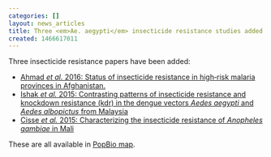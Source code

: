 ```yaml
---
categories: []
layout: news_articles
title: Three <em>Ae. aegypti</em> insecticide resistance studies added
created: 1466617011
---
```

<p>Three insecticide resistance papers have been added:
<ul>
<li><a href="/popbio/project/?id=VBP0000131">Ahmad <i>et al.</i> 2016: Status of insecticide resistance in high‑risk malaria provinces in Afghanistan.</a></li>
<li><a href="/popbio/project/?id=VBP0000133">Ishak <i>et al.</i> 2015: Contrasting patterns of insecticide resistance and knockdown resistance (kdr) in the dengue vectors <i>Aedes aegypti</i> and <i>Aedes albopictus</i> from Malaysia</a></li>
<li><a href="/popbio/project/?id=VBP0000132">Cisse <i>et al.</i> 2015: Characterizing the insecticide resistance of <i>Anopheles gambiae</i> in Mali</a></li>
</ul>
These are all available in <a href="/popbio/map">PopBio map</a>. 
